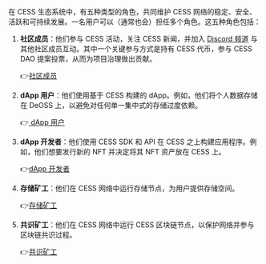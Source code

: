 在 CESS 生态系统中，有五种类型的角色，共同维护 CESS 网络的稳定、安全、活跃和可持续发展。一名用户可以（通常也会）担任多个角色。这五种角色包括：

1. **社区成员**：他们参与 CESS 活动，关注 CESS 新闻，并加入 [Discord 频道](https://discord.gg/cess) 与其他社区成员互动。其中一个关键参与方式是持有 CESS 代币，参与 CESS DAO 提案投票，从而为项目治理做出贡献。

   👉[社区成员](community/README.md)

2. **dApp 用户**：他们使用基于 CESS 构建的 dApp。例如，他们将个人数据存储在 DeOSS 上，以避免对任何单一集中式的存储过度依赖。

   👉[ dApp 用户](user/README.md)

3. **dApp 开发者**：他们使用 CESS SDK 和 API 在 CESS 之上构建应用程序。例如，他们想要发行新的 NFT 并决定将其 NFT 资产放在 CESS 上。

   👉[dApp 开发者](developer/README.md)

4. **存储矿工**：他们在 CESS 网络中运行存储节点，为用户提供存储空间。

   👉[存储矿工](storage-node/README.md)

5. **共识矿工**：他们在 CESS 网络中运行 CESS 区块链节点，以保护网络并参与区块链共识过程。

   👉[共识矿工](consensus-node/README.md)
